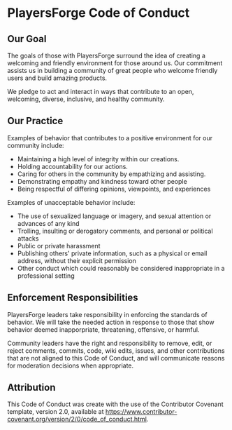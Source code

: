 # PlayersForge Code of Conduct

## Our Goal

The goals of those with PlayersForge surround the idea of 
creating a welcoming and friendly environment
for those around us. Our commitment assists us in building 
a community of great people who welcome friendly users
and build amazing products.

We pledge to act and interact in ways that contribute to an open, welcoming,
diverse, inclusive, and healthy community.

## Our Practice

Examples of behavior that contributes to a positive environment for our
community include:

* Maintaining a high level of integrity within our creations.
* Holding accountability for our actions.
* Caring for others in the community by empathizing and assisting.
* Demonstrating empathy and kindness toward other people
* Being respectful of differing opinions, viewpoints, and experiences

Examples of unacceptable behavior include:

* The use of sexualized language or imagery, and sexual attention or
  advances of any kind
* Trolling, insulting or derogatory comments, and personal or political attacks
* Public or private harassment
* Publishing others' private information, such as a physical or email
  address, without their explicit permission
* Other conduct which could reasonably be considered inappropriate in a
  professional setting

## Enforcement Responsibilities

PlayersForge leaders take responsibility in enforcing the standards of
behavior. We will take the needed action in response to those that
show behavior deemed inapporpriate, threatening, offensive, or harmful.

Community leaders have the right and responsibility to remove, edit, or reject
comments, commits, code, wiki edits, issues, and other contributions that are
not aligned to this Code of Conduct, and will communicate reasons for moderation
decisions when appropriate.

## Attribution

This Code of Conduct was create with the use of the Contributor Covenant
template, version 2.0, available at
https://www.contributor-covenant.org/version/2/0/code_of_conduct.html.
